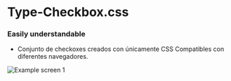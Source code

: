 # Type-Checkbox.css
<h3>Easily understandable</h3>

- Conjunto de checkoxes creados con únicamente CSS Compatibles con diferentes navegadores.

![Example screen 1](public/images/screen1.png)
